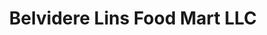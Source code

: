 ---
title: "Belvidere Lins Food Mart LLC"
url: /belvidere/belvidere-lins-food-mart-llc/
shop: shop
---